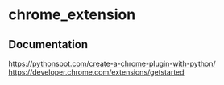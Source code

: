 # chrome_extension


## Documentation
https://pythonspot.com/create-a-chrome-plugin-with-python/
https://developer.chrome.com/extensions/getstarted


